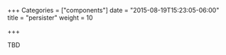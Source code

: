 +++
Categories = ["components"]
date = "2015-08-19T15:23:05-06:00"
title = "persister"
weight = 10

+++

TBD
